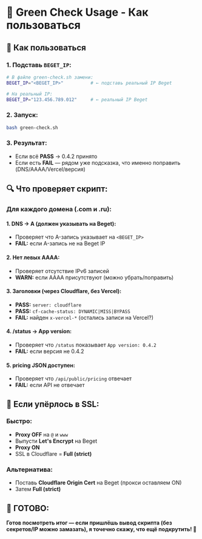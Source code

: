 # 🚀 Green Check Usage - Как пользоваться

## **🔧 Как пользоваться**

### **1. Подставь `BEGET_IP`:**
```bash
# В файле green-check.sh замени:
BEGET_IP="<BEGET_IP>"          # ← подставь реальный IP Beget

# На реальный IP:
BEGET_IP="123.456.789.012"     # ← реальный IP Beget
```

### **2. Запуск:**
```bash
bash green-check.sh
```

### **3. Результат:**
- Если всё **PASS** → 0.4.2 принято
- Если есть **FAIL** — рядом уже подсказка, что именно поправить (DNS/AAAA/Vercel/версия)

## **🔍 Что проверяет скрипт:**

### **Для каждого домена (.com и .ru):**

#### **1. DNS → A (должен указывать на Beget):**
- Проверяет что A-запись указывает на `<BEGET_IP>`
- **FAIL:** если A-запись не на Beget IP

#### **2. Нет левых AAAA:**
- Проверяет отсутствие IPv6 записей
- **WARN:** если AAAA присутствуют (можно убрать/поправить)

#### **3. Заголовки (через Cloudflare, без Vercel):**
- **PASS:** `server: cloudflare`
- **PASS:** `cf-cache-status: DYNAMIC|MISS|BYPASS`
- **FAIL:** найден `x-vercel-*` (остались записи на Vercel?)

#### **4. /status → App version:**
- Проверяет что `/status` показывает `App version: 0.4.2`
- **FAIL:** если версия не 0.4.2

#### **5. pricing JSON доступен:**
- Проверяет что `/api/public/pricing` отвечает
- **FAIL:** если API не отвечает

## **🚨 Если упёрлось в SSL:**

### **Быстро:**
- **Proxy OFF** на `@` и `www`
- Выпусти **Let's Encrypt** на Beget
- **Proxy ON**
- SSL в Cloudflare = **Full (strict)**

### **Альтернатива:**
- Поставь **Cloudflare Origin Cert** на Beget (прокси оставляем ON)
- Затем **Full (strict)**

## **🎯 ГОТОВО:**

**Готов посмотреть итог — если пришлёшь вывод скрипта (без секретов/IP можно замазать), я точечно скажу, что ещё подкрутить! 🚀**



